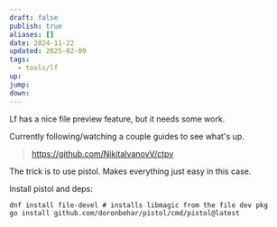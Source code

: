 ```yaml
---
draft: false
publish: true
aliases: []
date: 2024-11-22
updated: 2025-02-09
tags:
  - tools/lf
up: 
jump: 
down: 
---
```


Lf has a nice file preview feature, but it needs some work.

Currently following/watching a couple guides to see what's up.

> https://github.com/NikitaIvanovV/ctpv

The trick is to use pistol. Makes everything just easy in this case.

Install pistol and deps:

```txt
dnf install file-devel # installs libmagic from the file dev pkg
go install github.com/doronbehar/pistol/cmd/pistol@latest
```
